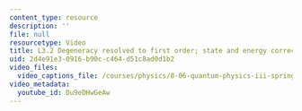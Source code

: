 ```yaml
---
content_type: resource
description: ''
file: null
resourcetype: Video
title: L3.2 Degeneracy resolved to first order; state and energy corrections
uid: 2d4e91e3-0916-b90c-c464-d51c8ad0d1b2
video_files:
  video_captions_file: /courses/physics/8-06-quantum-physics-iii-spring-2018/video-lectures/time-independent-perturbation-theory/L3-2/Du9eDHwGeAw.vtt
video_metadata:
  youtube_id: Du9eDHwGeAw
---
```

